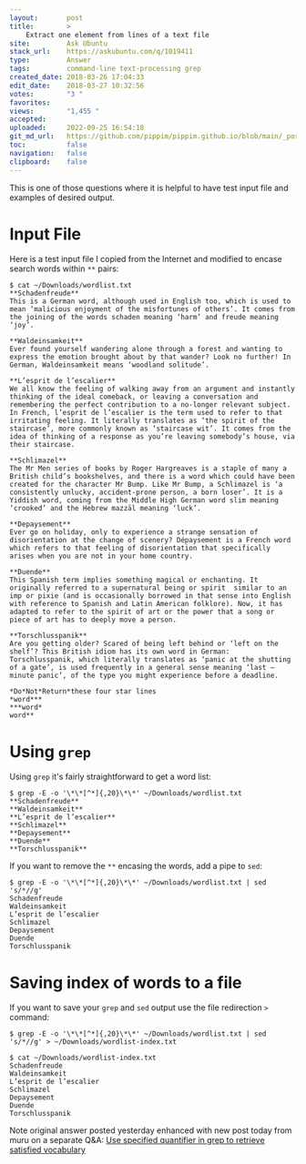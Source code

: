```yaml
---
layout:       post
title:        >
    Extract one element from lines of a text file
site:         Ask Ubuntu
stack_url:    https://askubuntu.com/q/1019411
type:         Answer
tags:         command-line text-processing grep
created_date: 2018-03-26 17:04:33
edit_date:    2018-03-27 10:32:56
votes:        "3 "
favorites:    
views:        "1,455 "
accepted:     
uploaded:     2022-09-25 16:54:18
git_md_url:   https://github.com/pippim/pippim.github.io/blob/main/_posts/2018/2018-03-26-Extract-one-element-from-lines-of-a-text-file.md
toc:          false
navigation:   false
clipboard:    false
---
```


This is one of those questions where it is helpful to have test input file and examples of desired output.

# Input File

Here is a test input file I copied from the Internet and modified to encase search words within `**` pairs:

``` 
$ cat ~/Downloads/wordlist.txt
**Schadenfreude**
This is a German word, although used in English too, which is used to mean ‘malicious enjoyment of the misfortunes of others’. It comes from the joining of the words schaden meaning ‘harm’ and freude meaning ‘joy’.

**Waldeinsamkeit**
Ever found yourself wandering alone through a forest and wanting to express the emotion brought about by that wander? Look no further! In German, Waldeinsamkeit means ‘woodland solitude’.

**L’esprit de l’escalier**
We all know the feeling of walking away from an argument and instantly thinking of the ideal comeback, or leaving a conversation and remembering the perfect contribution to a no-longer relevant subject. In French, l’esprit de l’escalier is the term used to refer to that irritating feeling. It literally translates as ‘the spirit of the staircase’, more commonly known as ‘staircase wit’. It comes from the idea of thinking of a response as you’re leaving somebody’s house, via their staircase.

**Schlimazel**
The Mr Men series of books by Roger Hargreaves is a staple of many a British child’s bookshelves, and there is a word which could have been created for the character Mr Bump. Like Mr Bump, a Schlimazel is ‘a consistently unlucky, accident-prone person, a born loser’. It is a Yiddish word, coming from the Middle High German word slim meaning ‘crooked’ and the Hebrew mazzāl meaning ‘luck’.

**Depaysement**
Ever go on holiday, only to experience a strange sensation of disorientation at the change of scenery? Dépaysement is a French word which refers to that feeling of disorientation that specifically arises when you are not in your home country.

**Duende**
This Spanish term implies something magical or enchanting. It originally referred to a supernatural being or spirit  similar to an imp or pixie (and is occasionally borrowed in that sense into English with reference to Spanish and Latin American folklore). Now, it has adapted to refer to the spirit of art or the power that a song or piece of art has to deeply move a person.

**Torschlusspanik**
Are you getting older? Scared of being left behind or ‘left on the shelf’? This British idiom has its own word in German: Torschlusspanik, which literally translates as ‘panic at the shutting of a gate’, is used frequently in a general sense meaning ‘last –minute panic’, of the type you might experience before a deadline.

*Do*Not*Return*these four star lines
*word***
***word*
word**
```

# Using `grep`

Using `grep` it's fairly straightforward to get a word list:

``` 
$ grep -E -o '\*\*[^*]{,20}\*\*' ~/Downloads/wordlist.txt
**Schadenfreude**
**Waldeinsamkeit**
**L’esprit de l’escalier**
**Schlimazel**
**Depaysement**
**Duende**
**Torschlusspanik**
```

If you want to remove the `**` encasing the words, add a pipe to `sed`:

``` 
$ grep -E -o '\*\*[^*]{,20}\*\*' ~/Downloads/wordlist.txt | sed 's/*//g'
Schadenfreude
Waldeinsamkeit
L’esprit de l’escalier
Schlimazel
Depaysement
Duende
Torschlusspanik
```

# Saving index of words to a file

If you want to save your `grep` and `sed` output use the file redirection `>` command:

``` 
$ grep -E -o '\*\*[^*]{,20}\*\*' ~/Downloads/wordlist.txt | sed 's/*//g' > ~/Downloads/wordlist-index.txt

$ cat ~/Downloads/wordlist-index.txt
Schadenfreude
Waldeinsamkeit
L’esprit de l’escalier
Schlimazel
Depaysement
Duende
Torschlusspanik
```

Note original answer posted yesterday enhanced with new post today from muru on a separate Q&A: [Use specified quantifier in grep to retrieve satisfied vocabulary][1]


  [1]: https://askubuntu.com/questions/1019528/use-specified-quantifier-in-grep-to-retrieve-satisfied-vocabulary/1019532#1019532

